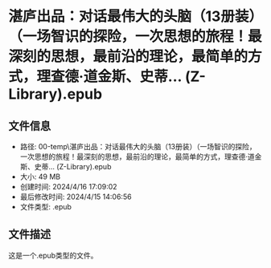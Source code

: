 ﻿# 湛庐出品：对话最伟大的头脑（13册装）（一场智识的探险，一次思想的旅程！最深刻的思想，最前沿的理论，最简单的方式，理查德·道金斯、史蒂... (Z-Library).epub

## 文件信息
- 路径: 00-temp\湛庐出品：对话最伟大的头脑（13册装）（一场智识的探险，一次思想的旅程！最深刻的思想，最前沿的理论，最简单的方式，理查德·道金斯、史蒂... (Z-Library).epub
- 大小: 49 MB
- 创建时间: 2024/4/16 17:09:02
- 最后修改时间: 2024/4/15 14:06:56
- 文件类型: .epub

## 文件描述
这是一个.epub类型的文件。

